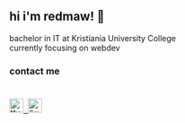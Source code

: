 ## hi i'm redmaw! 👋

bachelor in IT at Kristiania University College
<br />
currently focusing on webdev
<sub></sub>

<!-- Contact Section -->
### contact me
<!-- [![website](https://skillicons.dev/icons?i=linkedin&theme=dark#gh-dark-mode-only)](https://www.linkedin.com/in/janandreasrusnak/)
[![website](https://skillicons.dev/icons?i=linkedin&theme=light#gh-light-mode-only)](https://www.linkedin.com/in/janandreasrusnak/)
&nbsp;&nbsp; -->




<h1></h1>
<!-- End Section -->
<kbd>
  <a href="https://www.linkedin.com/in/janandreasrusnak/">
    <img
        src="https://img.shields.io/badge/linkedin-%230077B5.svg?style=plastic&logo=linkedin&logoColor=white"
        alt="My LinkedIn Profile"
        height="25"
      /> 
  </a>
</kbd>
<kbd>
  <img
        src="https://img.shields.io/badge/Ko--fi-FF5E5B?logo=kofi&logoColor=white&style=plastic"
        alt="Support me on Ko-fi"
        height="25"
      /> 
</kbd>

<!-- Do people visit my profile? -->
[linkedin]: https://www.linkedin.com/in/janandreasrusnak/
[discord]: https://discord.com/users/189753449670246401
